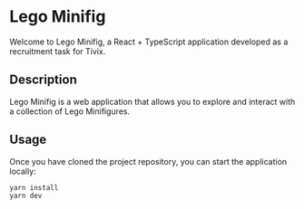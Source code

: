 # Lego Minifig

Welcome to Lego Minifig, a React + TypeScript application developed as a recruitment task for Tivix.

## Description

Lego Minifig is a web application that allows you to explore and interact with a collection of Lego Minifigures.

## Usage

Once you have cloned the project repository, you can start the application locally:

```
yarn install
yarn dev
```
